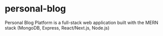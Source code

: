 # personal-blog
Personal Blog Platform is a full-stack web application built with the MERN stack (MongoDB, Express, React/Next.js, Node.js)
